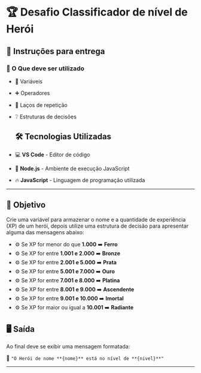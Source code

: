 # 🏆 Desafio Classificador de nível de Herói

## 📌 Instruções para entrega

### 🔹 O Que deve ser utilizado
- 📝 Variáveis
- ➕ Operadores
- 🔄 Laços de repetição
- ❔ Estruturas de decisões

  ## 🛠️ Tecnologias Utilizadas
- 💻 **VS Code** - Editor de código
- 🚀 **Node.js** - Ambiente de execução JavaScript
- 🔥 **JavaScript** - Linguagem de programação utilizada

---
## 🎯 Objetivo

Crie uma variável para armazenar o nome e a quantidade de experiência (XP) de um herói, depois utilize uma estrutura de decisão para apresentar alguma das mensagens abaixo:

- ⚙️ Se XP for menor do que **1.000** ➡️ **Ferro**
- ⚙️ Se XP for entre **1.001 e 2.000** ➡️ **Bronze**
- ⚙️ Se XP for entre **2.001 e 5.000** ➡️ **Prata**
- ⚙️ Se XP for entre **5.001 e 7.000** ➡️ **Ouro**
- ⚙️ Se XP for entre **7.001 e 8.000** ➡️ **Platina**
- ⚙️ Se XP for entre **8.001 e 9.000** ➡️ **Ascendente**
- ⚙️ Se XP for entre **9.001 e 10.000** ➡️ **Imortal**
- ⚙️ Se XP for maior ou igual a **10.001** ➡️ **Radiante**

## 🖥️ Saída

Ao final deve se exibir uma mensagem formatada:

📢 `"O Herói de nome **{nome}** está no nível de **{nivel}**"`

---

